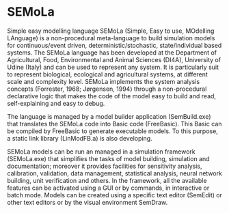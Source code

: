 # SEMoLa
Simple easy modelling language
SEMoLa (Simple, Easy to use, MOdelling LAnguage) is a non-procedural meta-language to build simulation models for continuous/event driven, deterministic/stochastic, state/individual based systems.
The SEMoLa language has been developed at the Department of Agricultural, Food, Environmental and Animal Sciences (DI4A), University of Udine (Italy) and can be used to represent any system. It is particularly suit to represent biological, ecological and agricultural systems, at different scale and complexity level.
SEMoLa implements the system analysis concepts (Forrester, 1968; Jørgensen, 1994) through a non-procedural declarative logic that makes the code of the model easy to build and read, self-explaining and easy to debug.

The language is managed by a model builder application (SemBuild.exe) that translates the SEMoLa code into Basic code (FreeBasic). This Basic can be compiled by FreeBasic to generate executable models. To this purpose, a static link library (LinModFB.a) is also developing.

SEMoLa models can be run an managed in a simulation framework (SEMoLa.exe) that simplifies the tasks of model building, simulation and documentation; moreover it provides facilities for sensitivity analysis, calibration, validation, data management, statistical analysis, neural network building, unit verification and others. In the framework, all the available features can be activated using a GUI or by commands, in interactive or batch mode. Models can be created using a specific text editor (SemEdit) or other text editors or by the visual environment SemDraw.
